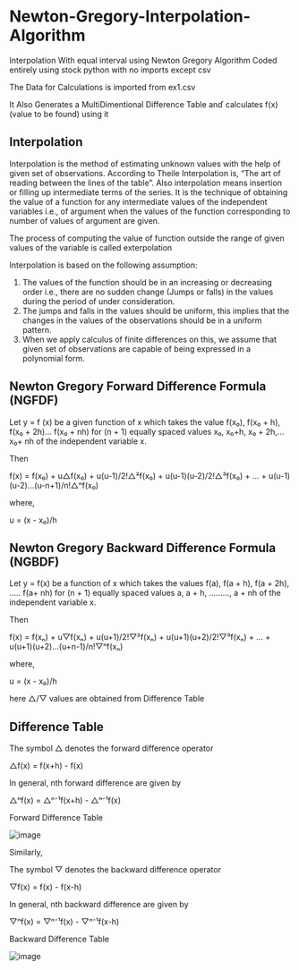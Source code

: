 # Newton-Gregory-Interpolation-Algorithm
Interpolation With equal interval using Newton Gregory Algorithm
Coded entirely using stock python with no imports except csv

The Data for Calculations is imported from ex1.csv  

It Also Generates a MultiDimentional Difference Table anď calculates f(x) (value to be found) using it

## Interpolation 

Interpolation is the method of estimating unknown values with the help of given set of observations. According to Theile Interpolation is, “The art of reading between the lines of the table”.
Also interpolation means insertion or filling up intermediate terms of the series. It is the technique
of obtaining the value of a function for any intermediate values of the independent variables i.e.,
of argument when the values of the function corresponding to number of values of argument are
given.

The process of computing the value of function outside the range of given values of the
variable is called exterpolation

Interpolation is based on the following assumption:
1. The values of the function should be in an increasing or decreasing order i.e., there are
no sudden change (Jumps or falls) in the values during the period of under consideration.
2. The jumps and falls in the values should be uniform, this implies that the changes in the
values of the observations should be in a uniform pattern.
3. When we apply calculus of finite differences on this, we assume that given set of observations are capable of being expressed in a polynomial form.

## Newton Gregory Forward Difference Formula (NGFDF)

Let y = f (x) be a given function of x which takes the value f(x₀), f(x₀ + h), f(x₀ + 2h)... f(x₀ + nh) for
(n + 1) equally spaced values x₀, x₀+h, x₀ + 2h,... x₀+ nh of the independent variable x.

Then 

f(x) = f(x₀) + u△f(x₀) + u(u-1)/2!△²f(x₀) + u(u-1)(u-2)/2!△³f(x₀) + ... + u(u-1)(u-2)...(u-n+1)/n!△ⁿf(x₀)

where,

u = (x - x₀)/h

## Newton Gregory Backward Difference Formula (NGBDF)

Let y = f(x) be a function of x which takes the values f(a), f(a + h), f(a + 2h), ..... f(a+ nh) for
(n + 1) equally spaced values a, a + h, ........., a + nh of the independent variable x.

Then 

f(x) = f(xₙ) + u▽f(xₙ) + u(u+1)/2!▽²f(xₙ) + u(u+1)(u+2)/2!▽³f(xₙ) + ... + u(u+1)(u+2)...(u+n-1)/n!▽ⁿf(xₙ)

where,

u = (x - x₀)/h


here △/▽ values are obtained from Difference Table


## Difference Table

The symbol △ denotes the forward difference operator

△f(x) = f(x+h) - f(x)

In general, nth forward difference are given by

△ⁿf(x) = △ⁿ⁻¹f(x+h) - △ⁿ⁻¹f(x)

Forward Difference Table

![image](https://user-images.githubusercontent.com/127706918/229296079-1248d302-5195-467d-8f2d-27e126e665a0.png)


Similarly,

The symbol ▽ denotes the backward difference operator

▽f(x) = f(x) - f(x-h)

In general, nth backward difference are given by

▽ⁿf(x) = ▽ⁿ⁻¹f(x) - ▽ⁿ⁻¹f(x-h)

Backward Difference Table

![image](https://user-images.githubusercontent.com/127706918/229296174-99dffb88-0cf4-4050-94bd-0293138b4d89.png)
